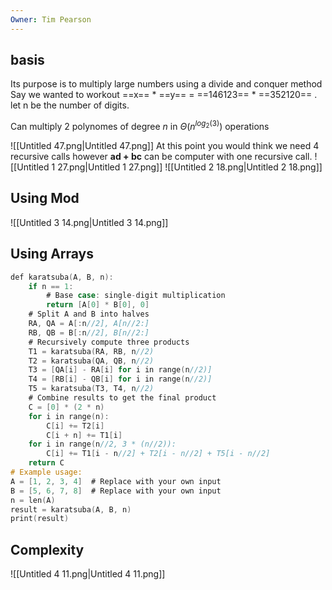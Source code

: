 ```yaml
---
Owner: Tim Pearson
---
```

## basis
Its purpose is to multiply large numbers using a divide and conquer method
Say we wanted to workout ==x== * ==y== = ==146123== * ==352120== . let n be the number of digits.
  
Can multiply 2 polynomes of degree $n$ in $\Theta (n^{log_2(3)})$ operations
  
  
![[Untitled 47.png|Untitled 47.png]]
At this point you would think we need 4 recursive calls however **ad + bc** can be computer with one recursive call.
![[Untitled 1 27.png|Untitled 1 27.png]]
![[Untitled 2 18.png|Untitled 2 18.png]]
## Using Mod
![[Untitled 3 14.png|Untitled 3 14.png]]
## Using Arrays
```Objective-C
def karatsuba(A, B, n):
    if n == 1:
        # Base case: single-digit multiplication
        return [A[0] * B[0], 0]
    # Split A and B into halves
    RA, QA = A[:n//2], A[n//2:]
    RB, QB = B[:n//2], B[n//2:]
    # Recursively compute three products
    T1 = karatsuba(RA, RB, n//2)
    T2 = karatsuba(QA, QB, n//2)
    T3 = [QA[i] - RA[i] for i in range(n//2)]
    T4 = [RB[i] - QB[i] for i in range(n//2)]
    T5 = karatsuba(T3, T4, n//2)
    # Combine results to get the final product
    C = [0] * (2 * n)
    for i in range(n):
        C[i] += T2[i]
        C[i + n] += T1[i]
    for i in range(n//2, 3 * (n//2)):
        C[i] += T1[i - n//2] + T2[i - n//2] + T5[i - n//2]
    return C
# Example usage:
A = [1, 2, 3, 4]  # Replace with your own input
B = [5, 6, 7, 8]  # Replace with your own input
n = len(A)
result = karatsuba(A, B, n)
print(result)
```
  
## Complexity
![[Untitled 4 11.png|Untitled 4 11.png]]